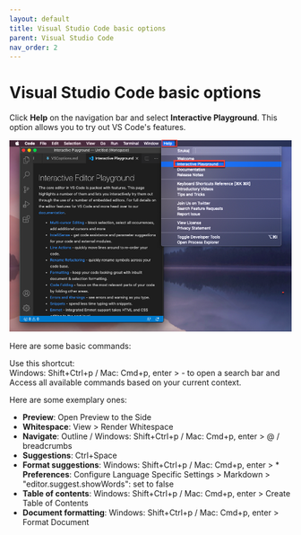 ```yaml
---
layout: default
title: Visual Studio Code basic options
parent: Visual Studio Code
nav_order: 2
---
```


Visual Studio Code basic options
=========  

Click **Help** on the navigation bar and select **Interactive Playground**. This option allows you to try out VS Code's features.    

![vscoptions](/assets/images/vscIEP.png) 

Here are some basic commands:  


Use this shortcut:  
Windows: Shift+Ctrl+p / Mac: Cmd+p, enter > - to open a search bar and Access all available commands based on your current context.  

Here are some exemplary ones:  

* **Preview**: Open Preview to the Side  
* **Whitespace**: View > Render Whitespace
* **Navigate**: Outline / Windows: Shift+Ctrl+p / Mac: Cmd+p, enter > @ / breadcrumbs
* **Suggestions**: Ctrl+Space
* **Format suggestions**: Windows: Shift+Ctrl+p / Mac: Cmd+p, enter > * **Preferences**: Configure Language Specific Settings > Markdown > "editor.suggest.showWords": set to false
* **Table of contents**: Windows: Shift+Ctrl+p / Mac: Cmd+p, enter > Create Table of Contents
* **Document formatting**: Windows: Shift+Ctrl+p / Mac: Cmd+p, enter > Format Document
